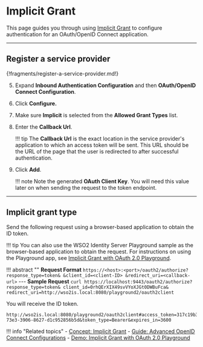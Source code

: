 # Implicit Grant

This page guides you through using [Implicit Grant](../../../references/concepts/authorization/implicit-grant/) 
to configure authentication for an OAuth/OpenID Connect application. 

----

## Register a service provider

{!fragments/register-a-service-provider.md!}

5. Expand **Inbound Authentication Configuration** and then **OAuth/OpenID Connect Configuration**. 

6. Click **Configure.**   

7. Make sure **Implicit** is selected from the **Allowed Grant Types** list.
        
8. Enter the **Callback Url**.

    !!! tip
        The **Callback Url** is the exact location in the service provider's application to which an access token will 
        be sent. This URL should be the URL of the page that the user is redirected to after successful authentication.
            
9.  Click **Add**. 

    !!! note
        Note the generated **OAuth Client Key**. You will need this value later on when sending the request to the token endpoint.

----

## Implicit grant type

Send the following request using a browser-based application to obtain the ID token. 

!!! tip
    You can also use the WSO2 Identity Server Playground sample as the browser-based application to obtain the request. For instructions on using the Playground app, see [Implicit Grant with OAuth 2.0 Playground](../../../quick-starts/implicit-playground).

!!! abstract ""
    **Request Format**
    ```
    https://<host>:<port>/oauth2/authorize?
    response_type=token&
    &client_id=<client-ID>
    &redirect_uri=<callback-url>
    ```
    ---
     **Sample Request**
    ```curl
    https://localhost:9443/oauth2/authorize?
    response_type=token&
    client_id=0rhQErXIX49svVYoXJGt0DWBuFca&
    redirect_uri=http://wso2is.local:8080/playground2/oauth2client
    ```

You will receive the ID token. 

```
http://wso2is.local:8080/playground2/oauth2client#access_token=317c19b3-73e3-3906-8627-d1c952856b5d&token_type=Bearer&expires_in=3600
```

!!! info "Related topics"
    - [Concept: Implicit Grant](../../../references/concepts/authorization/implicit-grant/)
    - [Guide: Advanced OpenID Connect Configurations](../../../guides/login/oauth-app-config-advanced)
    - [Demo: Implicit Grant with OAuth 2.0 Playground](../../../quick-starts/implicit-playground)
